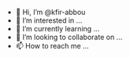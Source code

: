 - 👋 Hi, I’m @kfir-abbou
- 👀 I’m interested in ...
- 🌱 I’m currently learning ...
- 💞️ I’m looking to collaborate on ...
- 📫 How to reach me ...

<!---
kfir-abbou/kfir-abbou is a ✨ special ✨ repository because its `README.md` (this file) appears on your GitHub profile.
You can click the Preview link to take a look at your changes.
--->
